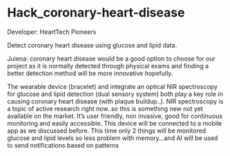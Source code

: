 # Hack_coronary-heart-disease

Developer: HeartTech Pioneers

Detect coronary heart disease using glucose and lipid data.

Juiena:
coronary heart disease would be a good option to choose for our project as it is normally detected through physical exams and finding a better detection method will be more innovative hopefully. 

The wearable device (bracelet) and integrate an optical NIR spectroscopy for glucose and lipid detection (dual sensory system) both play a key role in causing coronary heart disease (with plaque buildup..). NIR spectroscopy is a topic of active research right now..so this is something new not yet available on the market. It’s user friendly, non invasive, good for continuous monitoring and easily accessible. This device will be connected to a mobile app as we discussed before. This time only 2 things will be monitored glucose and lipid levels so less problem with memory…and AI will be used to send notifications based on patterns

